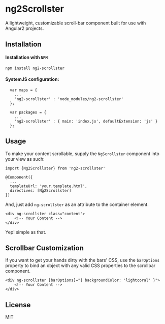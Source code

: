 # ng2Scrollster

A lightweight, customizable scroll-bar component built for use with Angular2 projects.

Installation
-

#### Installation with `NPM` 

    npm install ng2-scrollster
    
#### SystemJS configuration:

      var maps = {
        ...
        'ng2-scrollster' : 'node_modules/ng2-scrollster'
      };
      
      var packages = {
        ...
        'ng2-scrollster' : { main: 'index.js', defaultExtension: 'js' }
      };
    
    
Usage
-

To make your content scrollable, supply the `NgScrollster` component into your view as such:

    import {Ng2Scrollster} from 'ng2-scrollster'
    
    @Component({
      ...
      templateUrl: 'your.template.html',
      directives: [Ng2Scrollster]
    })
    
And, just add `ng-scrollster` as an attribute to the container element.

    <div ng-scrollster class="content">
        <!-- Your Content -->
    </div>
    
Yep! simple as that.

Scrollbar Customization
-

If you want to get your hands dirty with the bars' CSS, use the `barOptions` property to bind an object with any valid CSS properties to the scrollbar component.

    <div ng-scrollster [barOptions]="{ backgroundColor: 'lightcoral' }">
        <!-- Your Content -->
    </div>

License
-

MIT
